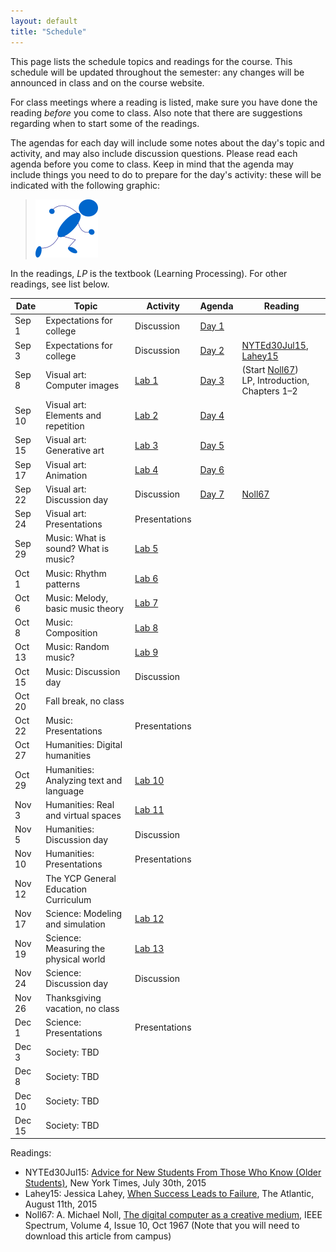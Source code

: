 ```yaml
---
layout: default
title: "Schedule"
---
```


This page lists the schedule topics and readings for the course.  This schedule will be updated throughout the semester: any changes will be announced in class and on the course website.

For class meetings where a reading is listed, make sure you have done the reading *before* you come to class.  Also note that there are suggestions regarding when to start some of the readings.

The agendas for each day will include some notes about the day's topic and activity, and may also include discussion questions.  Please read each agenda before you come to class.  Keep in mind that the agenda may include things you need to do to prepare for the day's activity: these will be indicated with the following graphic:

> <a href="https://www.youtube.com/watch?v=J8Ofr0IKiZg"><img src="agenda/img/getready.png" alt="Get ready!"></a>

In the readings, *LP* is the textbook (Learning Processing).  For other readings, see list below.

Date | Topic | Activity | Agenda | Reading
---- | ----- | -------- | -------| -------
Sep 1 | Expectations for college | Discussion | [Day 1](agenda/day01.html) | 
Sep 3 | Expectations for college | Discussion | [Day 2](agenda/day02.html) | [NYTEd30Jul15](http://www.nytimes.com/2015/08/02/education/edlife/advice-for-new-students-from-those-who-know-old-students.html), [Lahey15](http://www.theatlantic.com/education/archive/2015/08/when-success-leads-to-failure/400925/)
Sep 8 | Visual art: Computer images | [Lab 1](labs/lab01.html) | [Day 3](agenda/day03.html) | (Start [Noll67](http://ieeexplore.ieee.org/xpl/articleDetails.jsp?arnumber=5217127))<br> LP, Introduction, Chapters 1&ndash;2
Sep 10 | Visual art: Elements and repetition | [Lab 2](labs/lab02.html) | [Day 4](agenda/day04.html) |
Sep 15 | Visual art: Generative art | [Lab 3](labs/lab03.html) | [Day 5](agenda/day05.html) |
Sep 17 | Visual art: Animation | [Lab 4](labs/lab04.html) | [Day 6](agenda/day06.html) | 
Sep 22 | Visual art: Discussion day | Discussion | [Day 7](agenda/day07.html) | [Noll67](http://ieeexplore.ieee.org/xpl/articleDetails.jsp?arnumber=5217127&queryText=the+digital+computer+as+a+creative+medium&newsearch=true&searchField=Search_All)
Sep 24 | Visual art: Presentations | Presentations
Sep 29 | Music: What is sound? What is music? | [Lab 5](labs/lab05.html)
Oct 1 | Music: Rhythm patterns | [Lab 6](labs/lab06.html)
Oct 6 | Music: Melody, basic music theory | [Lab 7](labs/lab07.html)
Oct 8 | Music: Composition | [Lab 8](labs/lab08.html)
Oct 13 | Music: Random music? | [Lab 9](labs/lab09.html)
Oct 15 | Music: Discussion day | Discussion
Oct 20 | Fall break, no class
Oct 22 | Music: Presentations | Presentations
Oct 27 | Humanities: Digital humanities
Oct 29 | Humanities: Analyzing text and language | [Lab 10](labs/lab10.html)
Nov 3 | Humanities: Real and virtual spaces | [Lab 11](labs/lab11.html)
Nov 5 | Humanities: Discussion day | Discussion
Nov 10 | Humanities: Presentations | Presentations
Nov 12 | The YCP General Education Curriculum
Nov 17 | Science: Modeling and simulation | [Lab 12](labs/lab12.html)
Nov 19 | Science: Measuring the physical world | [Lab 13](labs/lab13.html)
Nov 24 | Science: Discussion day | Discussion
Nov 26 | Thanksgiving vacation, no class
Dec 1 | Science: Presentations | Presentations
Dec 3 | Society: TBD
Dec 8 | Society: TBD
Dec 10 | Society: TBD
Dec 15 | Society: TBD

Readings:

* NYTEd30Jul15: [Advice for New Students From Those Who Know (Older Students)](http://www.nytimes.com/2015/08/02/education/edlife/advice-for-new-students-from-those-who-know-old-students.html), New York Times, July 30th, 2015
* Lahey15: Jessica Lahey, [When Success Leads to Failure](http://www.theatlantic.com/education/archive/2015/08/when-success-leads-to-failure/400925/), The Atlantic, August 11th, 2015
* Noll67: A. Michael Noll, [The digital computer as a creative medium](http://ieeexplore.ieee.org/xpl/articleDetails.jsp?arnumber=5217127), IEEE Spectrum, Volume 4, Issue 10, Oct 1967 (Note that you will need to download this article from campus)

<!--
Sep 1  |
Sep 6 |
Sep 8 |
Sep 15 |
Sep 17 |
Sep 22 |
Sep 24 |
Sep 29 |
Oct 1 |
Oct 6 |
Oct 8 |
Oct 13 |
Oct 15 |
Oct 20 | *No class* &mdash; fall break
Oct 22 |
Oct 27 |
Oct 29 |
Nov 3 |
Nov 5 |
Nov 10 |
Nov 12 |
Nov 17 |
Nov 19 |
Nov 24 |
Nov 26 | *No class* &mdash; Thanksgiving break
Dec 1 |
Dec 3 |
Dec 8 |
Dec 10 |
-->

<!-- vim:set wrap: ­-->
<!-- vim:set linebreak: -->
<!-- vim:set nolist: -->
